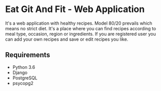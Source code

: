 Eat Git And Fit - Web Application
===================
It's a web application with healthy recipes. Model 80/20 prevails which means no strict diet.
It's a place where you can find recipes according to meal type, occasion, region or ingredients.
If you are registered user you can add your own recipes and save or edit recipes you like.


Requirements
------------
* Python 3.6
* Django 
* PostgreSQL 
* psycopg2 

